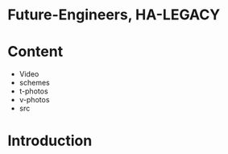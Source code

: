 # Future-Engineers, HA-LEGACY

# Content
- Video 
- schemes
- t-photos
- v-photos
- src


# Introduction 

